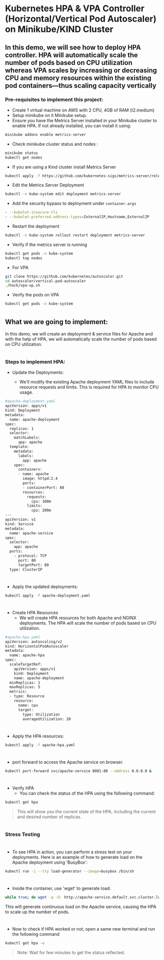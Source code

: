 # Kubernetes HPA & VPA Controller (Horizontal/Vertical Pod Autoscaler) on Minikube/KIND Cluster

## In this demo, we will see how to deploy HPA controller. HPA will automatically scale the number of pods based on CPU utilization whereas VPA scales by increasing or decreasing CPU and memory resources within the existing pod containers—thus scaling capacity vertically


### Pre-requisites to implement this project:

- Create 1 virtual machine on AWS with 2 CPU, 4GB of RAM (t2.medium)
- Setup minikube on it Minikube setup.
- Ensure you have the Metrics Server installed in your Minikube cluster to enable HPA. If not already installed, you can install it using:
```bash
minikube addons enable metrics-server
```
- Check minikube cluster status and nodes :
```bash
minikube status
kubectl get nodes
```
- If you are using a Kind cluster install Metrics Server
```bash
kubectl apply -f https://github.com/kubernetes-sigs/metrics-server/releases/latest/download/components.yaml
```
- Edit the Metrics Server Deployment
```bash
kubectl -n kube-system edit deployment metrics-server
```
- Add the security bypass to deployment under `container.args`
```bash
- --kubelet-insecure-tls
- --kubelet-preferred-address-types=InternalIP,Hostname,ExternalIP
```
- Restart the deployment
```bash
kubectl -n kube-system rollout restart deployment metrics-server
```
- Verify if the metrics server is running
```bash
kubectl get pods -n kube-system
kubectl top nodes
```
- For VPA
```bash
git clone https://github.com/kubernetes/autoscaler.git
cd autoscaler/vertical-pod-autoscaler
./hack/vpa-up.sh
```
- Verify the pods on VPA
```bash
kubectl get pods -n kube-system
```
#
## What we are going to implement:
In this demo, we will create an deployment & service files for Apache and with the help of HPA, we will automatically scale the number of pods based on CPU utilization.
#
### Steps to implement HPA:

- Update the Deployments:

  - We'll modify the existing Apache deployment YAML files to include resource requests and limits. This is required for HPA to monitor CPU usage.
```bash
#apache-deployment.yaml
apiVersion: apps/v1
kind: Deployment
metadata:
  name: apache-deployment
spec:
  replicas: 1
  selector:
    matchLabels:
      app: apache
  template:
    metadata:
      labels:
        app: apache
    spec:
      containers:
      - name: apache
        image: httpd:2.4
        ports:
        - containerPort: 80
        resources:
          requests:
            cpu: 100m
          limits:
            cpu: 200m
---
apiVersion: v1
kind: Service
metadata:
  name: apache-service
spec:
  selector:
    app: apache
  ports:
    - protocol: TCP
      port: 80
      targetPort: 80
  type: ClusterIP
```
#
- Apply the updated deployments:
```bash
kubectl apply -f apache-deployment.yaml
```
#
- Create HPA Resources
  - We will create HPA resources for both Apache and NGINX deployments. The HPA will scale the number of pods based on CPU utilization.
```bash
#apache-hpa.yaml
apiVersion: autoscaling/v2
kind: HorizontalPodAutoscaler
metadata:
  name: apache-hpa
spec:
  scaleTargetRef:
    apiVersion: apps/v1
    kind: Deployment
    name: apache-deployment
  minReplicas: 1
  maxReplicas: 5
  metrics:
  - type: Resource
    resource:
      name: cpu
      target:
        type: Utilization
        averageUtilization: 20
```
#
- Apply the HPA resources:
```bash
kubectl apply -f apache-hpa.yaml
```
#
- port forward to access the Apache service on browser.
```bash
kubectl port-forward svc/apache-service 8081:80 --address 0.0.0.0 &
```
#
- Verify HPA
  - You can check the status of the HPA using the following command:
```bash
kubectl get hpa
```
> This will show you the current state of the HPA, including the current and desired number of replicas.

#
### Stress Testing
#
- To see HPA in action, you can perform a stress test on your deployments. Here is an example of how to generate load on the Apache deployment using 'BusyBox':
```bash
kubectl run -i --tty load-generator --image=busybox /bin/sh
```
#
- Inside the container, use 'wget' to generate load:
```bash
while true; do wget -q -O- http://apache-service.default.svc.cluster.local; done
```

This will generate continuous load on the Apache service, causing the HPA to scale up the number of pods.

#
- Now to check if HPA worked or not, open a same new terminal and run the following command
```bash
kubectl get hpa -w
```

> Note: Wait for few minutes to get the status reflected.

#
